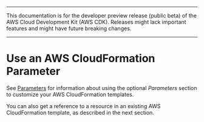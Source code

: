 --------

This documentation is for the developer preview release \(public beta\) of the AWS Cloud Development Kit \(AWS CDK\)\. Releases might lack important features and might have future breaking changes\.

--------

# Use an AWS CloudFormation Parameter<a name="get_cfn_param"></a>

See [Parameters](https://docs.aws.amazon.com/AWSCloudFormation/latest/UserGuide/parameters-section-structure.html) for information about using the optional *Parameters* section to customize your AWS CloudFormation templates\.

You can also get a reference to a resource in an existing AWS CloudFormation template, as described in the next section\.